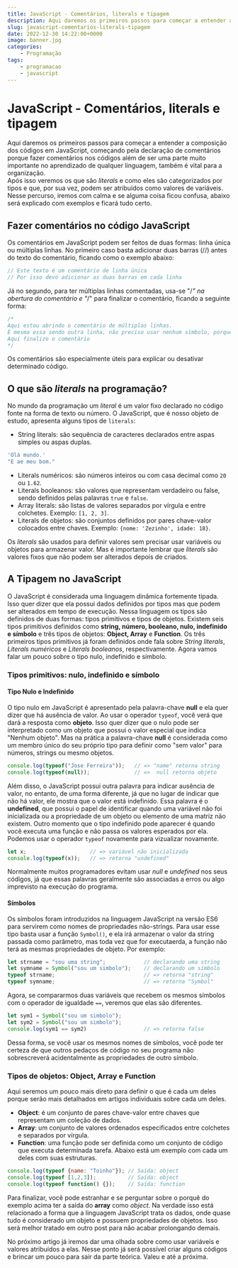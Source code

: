 ```yaml
---
title: JavaScript - Comentários, literals e tipagem
description: Aqui daremos os primeiros passos para começar a entender a composição dos códigos em JavaScript, começando pela declaração de comentários...
slug: javascript-comentarios-literals-tipagem
date: 2022-12-30 14:22:00+0000
image: banner.jpg
categories:
    - Programação
tags:
    - programacao
    - javascript
---
```


# JavaScript - Comentários, literals e tipagem
  
Aqui daremos os primeiros passos para começar a entender a composição dos códigos em JavaScript, começando pela declaração de comentários porque fazer comentários nos códigos além de ser uma parte muito importante no aprendizado de qualquer linguagem, também é vital para a organização.  
Após isso veremos os que são *literals* e como eles são categorizados por tipos e que, por sua vez, podem ser atribuídos como valores de variáveis. Nesse percurso, iremos com calma e se alguma coisa ficou confusa, abaixo será explicado com exemplos e ficará tudo certo.
  
## Fazer comentários no código JavaScript  
  
Os comentários em JavaScript podem ser feitos de duas formas: linha única ou múltiplas linhas. No primeiro caso basta adicionar duas barras (//) antes do texto do comentário, ficando como o exemplo abaixo:  
``` js  
// Este texto é um comentário de linha única  
// Por isso devo adicionar as duas barras em cada linha  
```  
Já no segundo, para ter múltiplas linhas comentadas, usa-se "/*" na abertura do comentário e "*/" para finalizar o comentário, ficando a seguinte forma:  
``` js  
/*  
Aqui estou abrindo o comentário de múltiplas linhas.  
E mesma essa sendo outra linha, não preciso usar nenhum símbolo, porque ainda não foi fechada.  
Aqui finalizo o comentário  
*/  
```  
Os comentários são especialmente úteis para explicar ou desativar determinado código.  
  
## O que são *literals* na programação?  
  
No mundo da programação um *literal* é um valor fixo declarado no código fonte na forma de texto ou número. O JavaScript, que é nosso objeto de estudo, apresenta alguns tipos de `literals`:  
- String literals: são sequência de caracteres declarados entre aspas simples ou aspas duplas.  
``` js  
'Olá mundo.'  
"E ae meu bom."  
```  
- Literals numéricos: são números inteiros ou com casa decimal como `20` ou `1.62`.  
- Literals booleanos: são valores que representam verdadeiro ou false, sendo definidos pelas palavras `true` e `false`.  
- Array literals: são listas de valores separados por vírgula e entre colchetes. Exemplo: `[1, 2, 3]`.  
- Literals de objetos: são conjuntos definidos por pares chave-valor colocados entre chaves. Exemplo: `{nome: 'Zezinho', idade: 18}`.  
  
Os *literals* são usados para definir valores sem precisar usar variáveis ou objetos para armazenar valor. Mas é importante lembrar que *literals* são valores fixos que não podem ser alterados depois de criados.  
  
## A Tipagem no JavaScript  
  
O JavaScript é considerada uma linguagem dinâmica fortemente tipada. Isso quer dizer que ela possui dados definidos por tipos mas que podem ser alterados em tempo de execução. Nessa linguagem os tipos são definidos de duas formas: tipos primitivos e tipos de objetos. 
Existem seis tipos primitivos definidos como **string, número, booleano, nulo, indefinido e símbolo** e três tipos de objetos: **Object, Array** e **Function**. 
Os três primeiros tipos primitivos já foram definidos onde fala sobre *String literals*, *Literals numéricos* e *Literals booleanos*, respectivamente. Agora vamos falar um pouco sobre o tipo nulo, indefinido e símbolo.  

### Tipos primitivos: nulo, indefinido e símbolo  
#### Tipo Nulo e Indefinido

O tipo nulo em JavaScript é apresentado pela palavra-chave **null** e ela quer dizer que há ausência de valor. Ao usar o operador `typeof`, você verá que dará a resposta como **objeto**. Isso quer dizer que o nulo pode ser interpretado como um objeto que possui o valor especial que indica "Nenhum objeto". Mas na prática a palavra-chave **null** é considerada como um membro único do seu próprio tipo para definir como "sem valor" para números, strings ou mesmo objetos.
``` js
console.log(typeof("Jose Ferreira"));   // => "name" retorna string
console.log(typeof(null));              // =>  null retorna objeto
```
Além disso, o JavaScript possui outra palavra para indicar ausência de valor, no entanto, de uma forma diferente, já que no lugar de indicar que não há valor, ele mostra que o valor está indefinido. Essa palavra é o **undefined**, que possui o papel de identificar quando uma variável não foi inicializada ou a propriedade de um objeto ou elemento de uma matriz não existem. Outro momento que o tipo indefinido pode aparecer é quando você executa uma função e não passa os valores esperados por ela.
Podemos usar o operador `typeof` novamente para vizualizar novamente.
``` js
let x;                    // => variável não inicializada
console.log(typeof(x));   // => retorna "undefined"
```
Normalmente muitos programadores evitam usar *null* e *undefined* nos seus códigos, já que essas palavras geralmente são associadas a erros ou algo imprevisto na execução do programa.

#### Símbolos

Os símbolos foram introduzidos na linguagem JavaScript na versão ES6 para servirem como nomes de propriedades não-strings. Para usar esse tipo basta usar a função `Symbol()`, e ela irá armazenar o valor da string passada como parâmetro, mas toda vez que for executaerda, a função não terá as mesmas propriedades de objeto. Por exemplo:
``` js
let strname = "sou uma string";            // declarando uma string
let symname = Symbol("sou um simbolo");    // declarando um símbolo
typeof strname;                            // => retorna "string"
typeof symname;                            // => retorna "Symbol"
```
Agora, se compararmos duas variáveis que recebem os mesmos símbolos com o operador de igualdade `==`, veremos que elas são diferentes.
``` js
let sym1 = Symbol("sou um simbolo");
let sym2 = Symbol("sou um simbolo");       
console.log(sym1 == sym2)                  // => retorna false
```
Dessa forma, se você usar os mesmos nomes de símbolos, você pode ter certeza de que outros pedaços de código no seu programa não sobrescreverá acidentalmente as propriedades de outro símbolo.

### Tipos de objetos: Object, Array e Function

Aqui seremos um pouco mais direto para definir o que é cada um deles porque serão mais detalhados em artigos individuais sobre cada um deles.
- **Object**: é um conjunto de pares chave-valor entre chaves que representam um coleção de dados.
- **Array**: um conjunto de valores ordenados especificados entre colchetes e separados por vírgula.
- **Function**: uma função pode ser definida como um conjunto de código que executa determinada tarefa.
Abaixo está um exemplo com cada um deles com suas estruturas.
``` js
console.log(typeof {name: "Toinho"}); // Saída: object 
console.log(typeof [1,2,3]);          // Saída: object 
console.log(typeof function() {});    // Saída: function
```
Para finalizar, você pode estranhar e se perguntar sobre o porquê do exemplo acima ter a saída do **array** como *object*. Na verdade isso está relacionado a forma que a linguagem JavaScript trata os dados, onde quase tudo é considerado um objeto e possuem propriedades de objetos. Isso será melhor tratado em outro post para não acabar prolongando demais. 

No próximo artigo já iremos dar uma olhada sobre como usar variáveis e valores atribuídos a elas. Nesse ponto já será possível criar alguns códigos e brincar um pouco para sair da parte teórica. Valeu e até a próxima.